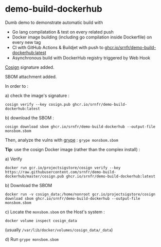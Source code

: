 # demo-build-dockerhub

Dumb demo to demonstrate automatic build with 
- Go lang compilatation & test on every related push
- Docker image building (including go compilation inside Dockerfile) on every new tag
- CI with GitHub Actions & Buildjet with push to [ghcr.io/srnfr/demo-build-dockerhub:latest](https://ghcr.io/srnfr/demo-build-dockerhub:latest)
- Asynchronous build with DockerHub registry triggered by Web Hook

[Cosign](https://docs.sigstore.dev/cosign/installation/#container-images) signature added.

SBOM attachment added.

In order to   :

a) check the image's signature : 

```cosign verify --key cosign.pub ghcr.io/srnfr/demo-build-dockerhub:latest```

b) download the SBOM : 

```cosign download sbom ghcr.io/srnfr/demo-build-dockerhub --output-file monsbom.sbom```

Then, analyze the vulns with [grype](https://github.com/anchore/grype) : 
```grype monsbom.sbom```

__Tip__: use the cosign Docker image  (rather than the complex install) :

a) Verify

```docker run gcr.io/projectsigstore/cosign verify --key https://raw.githubusercontent.com/srnfr/demo-build-dockerhub/master/cosign.pub ghcr.io/srnfr/demo-build-dockerhub:latest```

b) Download the SBOM

```docker run -v cosign_data:/home/nonroot gcr.io/projectsigstore/cosign download sbom ghcr.io/srnfr/demo-build-dockerhub --output-file monsbom.sbom```

c) Locate the ```monsbom.sbom``` on the Host's system :

```docker volume inspect cosign_data```

(usually ```/var/lib/docker/volumes/cosign_data/_data```)

d) Run ```grype monsbom.sbom```
